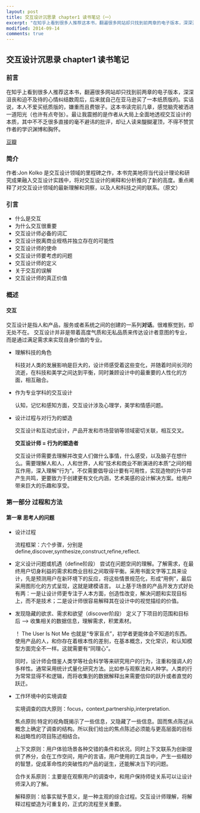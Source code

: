 ```yaml
---
layout: post
title: 交互设计沉思录 chapter1 读书笔记（一）
excerpt: "在知乎上看到很多人推荐这本书，翻遍很多网站却只找到前两章的电子版本，深深沮丧和迫不及待的心情纠结数周后，后来就自己在亚马逊买了一本纸质版的。实话说，本人不爱买纸质版的，嫌重而且费银子。这本书读完前几章，感觉脑壳被洒进一道阳光（也许有点夸张）。最让我震撼的是作者从大局上全面地透视交互设计的本质，其中不不乏很多直接的毫不避讳的批评，却让人读来醍醐灌顶，不得不赞赏作者的学识渊博和胸怀。"
modified: 2014-09-14
comments: true
---
```


## 交互设计沉思录 chapter1 读书笔记

### 前言
 在知乎上看到很多人推荐这本书，翻遍很多网站却只找到前两章的电子版本，深深沮丧和迫不及待的心情纠结数周后，后来就自己在亚马逊买了一本纸质版的。实话说，本人不爱买纸质版的，嫌重而且费银子。这本书读完前几章，感觉脑壳被洒进一道阳光（也许有点夸张）。最让我震撼的是作者从大局上全面地透视交互设计的本质，其中不不乏很多直接的毫不避讳的批评，却让人读来醍醐灌顶，不得不赞赏作者的学识渊博和胸怀。
 
[豆瓣](https://book.douban.com/subject/19934344/)
### 简介
作者:Jon Kolko
是交互设计领域的里程碑之作，本书完美地将当代设计理论和研究成果融入交互设计实践中，将对交互设计的阐释和分析推向了新的高度。重点阐释了对交互设计领域的最新理解和洞察，以及人和科技之间的联系。（原文）

### 引言

 - 什么是交互
 - 为什么交互很重要
 - 交互设计师必备的词汇
 - 交互设计脱离商业桎梏并独立存在的可能性
 - 交互设计师的使命
 - 交互设计师要考虑的问题
 - 交互设计师的定义
 - 关于交互的误解
 - 交互设计师的真正价值

### 概述
 
#### 交互

 交互设计是指人和产品，服务或者系统之间的创建的一系列**对话**。很难察觉到，却无处不在。
 交互设计并非是带着高度气质和无私品质来传达设计者意图的专业，而是通过满足需求来实现自身价值的专业。

 - 理解科技的角色 

	科技对人类的发展影响是巨大的，设计师感受着这些变化，并随着时间长河的流逝，在科技和美学之间达到平衡，同时兼顾设计中的最重要的人性化的方面，相互融合。

 - 作为专业学科的交互设计
	
	认知，记忆和感知方面，交互设计涉及心理学，美学和情感问题。

 - 设计过程与对行为的塑造
 
	交互设计和互动式设计，产品开发和市场营销等领域密切关联，相互交叉。

	**交互设计师 = 行为的塑造者**
 	
	交互设计师需要去理解并改变人们做什么事情，什么感受，以及脑子在想什么。需要理解人和人，人和世界，人和“技术和商业不断演进的本质”之间的相互作用，深入理解“行为”。不仅需要倡导设计要有可用性，实现造物的升华并产生共鸣，更要致力于创建更有文化内涵，艺术美感的设计解决方案。给用户带来巨大的乐趣和享受。

### 第一部分 过程和方法 
#### 第一章 思考人的问题 


 - 设计过程

    流程框架：六个步骤，分别是define,discover,synthesize,construct,refine,reflect.

 - 定义设计问题或机遇（define阶段）
    尝试在问题空间的理解。了解需求，在最终用户切身利益的需求和商业目标之间取得平衡。采用书面文字等工具来设计，先是预测用户在新环境下的反应，将这些情景规范化，形成“用例”，最后采用图形化的方式呈现，这就是建模语言。
    以上基于场景的产品开发方式好处有两：一是让设计师更专注于人本方面，创造性改变，解决问题和实现目标上，而不是技术；二是设计师很容易解释其在设计中的视觉描绘的价值。
 - 发现隐藏的欲求、需求和欲望（discover阶段）
    定义了下项目的范围和目标后 --> 收集相关的数据信息，理解需求，积累素材。

    ！ The User Is Not Me 
    也就是“专家盲点”，初学者更能体会不知道的东西。使用产品的人，和你存在着根本性的差别，在基本概念，文化常识，和认知模型方面完全不一样。这就需要有“同理心”。

    同时，设计师会借鉴人类学等社会科学等来研究用户的行为，注重和强调人的多样性。通常采用统计式量化研究方法。比如参与观察法和人种学。人类的行为常常显得不和逻辑，而将收集到的数据解释出来需要信仰的跃升或者直觉的跃迁。
 - 工作环境中的实境调查
 
    实境调查的四大原则：focus，context,partnership,interpretation.
    
    焦点原则:特定的视角既揭示了一些信息，又隐藏了一些信息。固而焦点陈述从概念上确定了调查的结构。所以我们给出的焦点陈述必须能与更高层面的目标和战略性的项目陈述相结合。

    上下文原则：用户体验场景各种交错的条件和状况。同时上下文联系为创新提供了养分，会在工作空间，用户的言语，用户使用的工具当中，产生一些精妙的智慧，促成革命性的突破性的产品的诞生，还能解决当下的问题。

    合作关系原则：主要是在观察用户的调查中，和用户保持师徒关系可以让设计师深入的了解。

    解释原则：给事实赋予意义，是一种主观的综合过程。交互设计师理解，将解释过程塑造为可重复的，正式的流程至关重要。

